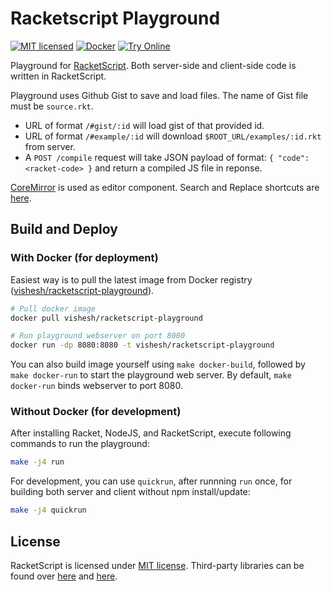 Racketscript Playground
=======================

[![MIT licensed](https://img.shields.io/badge/license-MIT-blue.svg)](COPYING.md)
[![Docker](https://img.shields.io/docker/cloud/automated/vishesh/racketscript-playground)](https://hub.docker.com/r/vishesh/racketscript-playground)
[![Try Online](https://img.shields.io/badge/try_it-online!-ff9900.svg)](http://play.racketscript.org)

Playground for [RacketScript](https://github.com/vishesh/racketscript). 
Both server-side and client-side code is written in RacketScript. 

Playground uses Github Gist to save and load files. The name of Gist
file must be `source.rkt`.

- URL of format `/#gist/:id` will load gist of that provided id.
- URL of format `/#example/:id` will download
  `$ROOT_URL/examples/:id.rkt` from server.
- A `POST /compile` request will take JSON payload of format: `{
  "code": <racket-code> }` and return a compiled JS file in reponse.

[CoreMirror](https://codemirror.net/) is used as editor
component. Search and Replace shortcuts
are [here](https://codemirror.net/demo/search.html).

## Build and Deploy

### With Docker (for deployment)

Easiest way is to pull the latest image from Docker registry
([vishesh/racketscript-playground](https://hub.docker.com/r/vishesh/racketscript-playground)).

```bash
# Pull docker image
docker pull vishesh/racketscript-playground

# Run playground webserver on port 8080
docker run -dp 8080:8080 -t vishesh/racketscript-playground
```

You can also build image yourself using `make docker-build`, followed by `make
docker-run` to start the playground web server. By default, `make docker-run`
binds webserver to port 8080.

### Without Docker (for development)

After installing Racket, NodeJS, and RacketScript, execute following
commands to run the playground:

```bash
make -j4 run
```

For development, you can use `quickrun`, after runnning `run` once,
for building both server and client without npm install/update:

```bash
make -j4 quickrun
```

## License

RacketScript is licensed under [MIT license](LICENSE). Third-party
libraries can be found over [here](static/index.html)
and [here](package.json).
